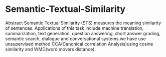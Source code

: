 # Semantic-Textual-Similarity
Abstract
Semantic Textual Similarity (STS) measures the meaning similarity of sentences. Applications of this task include machine translation, summarization, text generation, question answering, short answer grading, semantic search, dialogue and conversational systems.we have use unsupervised method CCA(Canonical correlation Analysis)using cosine similarity and WMD(word movers distance).
